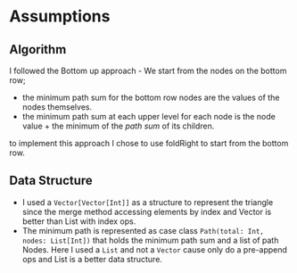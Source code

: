 # Assumptions

## Algorithm

I followed the Bottom up approach - We start from the nodes on the bottom row; 
- the minimum path sum for the bottom row nodes are the values of the nodes themselves. 
- the minimum path sum at each upper level for each node is the node value + the minimum of the *path sum* of its children.

to implement this approach I chose to use foldRight to start from the bottom row.

## Data Structure

- I used a `Vector[Vector[Int]]` as a structure to represent the triangle since the merge method accessing elements by index and Vector is better than List with index ops.
- The minimum path is represented as case class `Path(total: Int, nodes: List[Int])` that holds the minimum path sum and a list of path Nodes. Here I used a `List` and not a `Vector` cause only do a pre-append ops and List is a better data structure.


